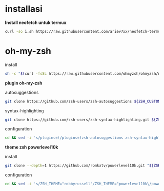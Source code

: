 # installasi
**Install neofetch untuk termux**
```bash 
curl -so i.sh https://raw.githubusercontent.com/ariev7xx/neofetch-termux/main/neofetch.sh && chmod +x i.sh && ./i.sh
```
# oh-my-zsh

install

```bash
sh -c "$(curl -fsSL https://raw.githubusercontent.com/ohmyzsh/ohmyzsh/master/tools/install.sh)"
```

**plugin oh-my-zsh**

autosuggestions

```bash
git clone https://github.com/zsh-users/zsh-autosuggestions ${ZSH_CUSTOM:-~/.oh-my-zsh/custom}/plugins/zsh-autosuggestions
```
syntax-highlighting

```bash
git clone https://github.com/zsh-users/zsh-syntax-highlighting.git ${ZSH_CUSTOM:-~/.oh-my-zsh/custom}/plugins/zsh-syntax-highlighting
```
configuration

```bash
cd && sed -i 's/plugins=(/plugins=(zsh-autosuggestions zsh-syntax-highlighting/g' .zshrc
```
**theme zsh powerlevel10k**

install

```bash
git clone --depth=1 https://github.com/romkatv/powerlevel10k.git "${ZSH_CUSTOM:-$HOME/.oh-my-zsh/custom}/themes/powerlevel10k"
```
configuration

```bash
cd && sed -i 's/ZSH_THEME="robbyrussell"/ZSH_THEME="powerlevel10k\/powerlevel10k"/g' .zshrc
```
